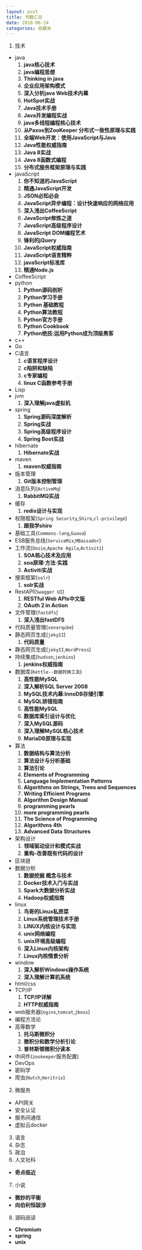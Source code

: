 ```yaml
---
layout: post
title: 书籍汇总
date: 2018-06-24
categories: 收藏夹
---
```


1. 技术
  * java
     1. **java核心技术**
     2. **java编程思想**
     3. **Thinking in java**
     4. **企业应用架构模式**
     5. **深入分析java Web技术内幕**
     6. **HotSpot实战**
     7. **Java技术手册**
     8. **Java并发编程实战**
     9. **java多线程编程核心技术**
     10. **从Paxos到ZooKeeper 分布式一致性原理与实践**
     11. **全端Web开发：使用JavaScript与Java**
     12. **Java性能权威指南**
     13. **Java 8实战**
     14. **Java 8函数式编程**
     15. **分布式服务框架原理与实践**
  * javaScript
     1. **你不知道的JavaScript**
     2. **精通JavaScript开发**
     3. **JSON必知必会**
     4. **JavaScript异步编程：设计快速响应的网络应用**
     5. **深入浅出CoffeeScript**
     6. **JavaScript修炼之道**
     7. **JavaScript高级程序设计**
     8. **JavaScript DOM编程艺术**
     9. **锋利的jQuery**
     10. **JavaScript权威指南**
     11. **JavaScript语言精粹**
     12. **javaScript标准库**
     13. **精通Node.js**
  * CoffeeScript
  * python
    1. **Python源码剖析**
    2. **Python学习手册**
    3. **Python 基础教程**
    4. **Python算法教程**
    5. **Python官方手册**
    6. **Python Cookbook**
    7. **Python绝技:运用Python成为顶级黑客**
  * c++
  * Go
  * C语言
    1. **c语言程序设计**
    2. **c陷阱和缺陷**
    3. **c专家编程**
    4. **linux C函数参考手册**
  * Lisp
  * jvm
    1. **深入理解java虚拟机**
  * spring
    1. **Spring源码深度解析**
    2. **Spring实战**
    3. **Spring高级程序设计**
    4. **Spring Boot实战**
  * hibernate
    1. **Hibernate实战**
  * maven
    1. **maven权威指南**
  * 版本管理
    1. **Git版本控制管理**  
  * 消息队列(`ActiveMq`)
    1. **RabbitMQ实战**
  * 缓存
    1. **redis设计与实现**
  * 权限框架(`Spring Security`,`Shiro`,`cl-privilege`)
    1. **跟我学shiro**
  * 基础工具(`Commons-lang`,`Guava`)
  * ESB服务总线(`ServiceMix`,`MBassador`)
  * 工作流(`Oozie`,`Apache Agila`,`Activiti`)
    1. **SOA核心技术及应用**
    2. **soa原理·方法·实践**
    3. **Activiti实战**
  * 搜索框架(`solr`)
    1. **solr实战**
  * RestAPI(`Swagger UI`)
    1. **RESTful Web APIs中文版**
    2. **OAuth 2 in Action**
  * 文件管理(`fastdfs`)
    1. **深入浅出fastDFS**
  * 代码质量管理(`sonarqube`)
  * 静态网页生成(`jekyII`)
    1. **代码质量**
  * 静态网页生成(`jekyII`,`WordPress`)
  * 持续集成(`hudson`,`jenkins`)
    1. **jenkins权威指南**
  * 数据库(`Kettle--数据转换工具`)
    1. **高性能MySQL**
    2. **深入解析SQL Server 2008**
    3. **MySQL技术内幕:InnoDB存储引擎**
    4. **MySQL排错指南**
    5. **高性能MySQL**
    6. **数据库索引设计与优化**
    7. **深入MySQL源码**
    8. **深入理解MySQL核心技术**
    9. **MariaDB原理与实现**
  * 算法
    1. **数据结构与算法分析**
    2. **算法设计与分析基础**
    3. **算法引论**
    4. **Elements of Programming**
    5. **Language Implementation Patterns**
    6. **Algorithms on Strings, Trees and Sequences**
    7. **Writing Efficient Programs**
    8. **Algorithm Design Manual**
    9. **programming pearls**
    10. **more programming pearls**
    11. **The Science of Programming**
    12. **Algorithms 4th**
    13. **Advanced Data Structures**
  * 架构设计
    1. **领域驱动设计和模式实战**
    2. **重构-改善既有代码的设计**
  * 区块链
  * 数据分析
    1. **数据挖掘 概念与技术**
    2. **Docker技术入门与实战**
    3. **Spark大数据分析实战**
    4. **Hadoop权威指南**
  * linux
    1. **鸟哥的Linux私房菜**
    2. **Linux系统管理技术手册**
    3. **LINUX内核设计与实现**
    4. **unix网络编程**
    5. **unix环境高级编程**
    6. **深入Linux内核架构**
    7. **Linux内核情景分析**
  * window
    1. **深入解析Windows操作系统**
    2. **深入理解计算机系统**
  * html/css
  * TCP/IP
    1. **TCP/IP详解**
    2. **HTTP权威指南**
  * web服务器(`nginx`,`tomcat`,`jboss`)
  * 编程方法论
  * 高等数学
    1. **托马斯微积分**
    2. **微积分和数学分析引论**
    3. **普林斯顿微积分读本**
  * 中间件(`zookeeper`服务配置)
  * DevOps
  * 密码学
  * 爬虫(`Nutch`,`Heritrix`)
2. 微服务
  * API网关
  * 安全认证
  * 服务间通信
  * 虚拟云docker
3. 语言
4. 杂志
5. 政治
6. 人文社科
  * **奇点临近**
7. 小说
  * **微妙的平衡**
  * **向伯利恒跋涉**
8. 源码阅读
  * **Chromium**
  * **spring**
  * **unix**